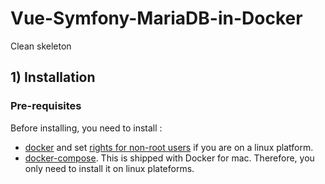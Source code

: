 # Vue-Symfony-MariaDB-in-Docker
Clean skeleton

## 1) Installation

### Pre-requisites

Before installing, you need to install :
- [docker](https://docs.docker.com/install/) and set [rights for non-root users](https://docs.docker.com/install/linux/linux-postinstall/) if you are on a linux platform.
- [docker-compose](https://docs.docker.com/compose/install/). This is shipped with Docker for mac. Therefore, you only need to install it on linux plateforms.

